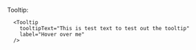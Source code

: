 Tooltip:

```
  <Tooltip
    tooltipText="This is test text to test out the tooltip"
    label="Hover over me"
  />
```
